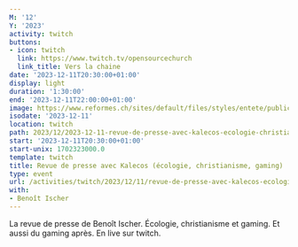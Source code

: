 ```yaml
---
M: '12'
Y: '2023'
activity: twitch
buttons:
- icon: twitch
  link: https://www.twitch.tv/opensourcechurch
  link_title: Vers la chaine
date: '2023-12-11T20:30:00+01:00'
display: light
duration: '1:30:00'
end: '2023-12-11T22:00:00+01:00'
image: https://www.reformes.ch/sites/default/files/styles/entete/public/data/images/comm/257/Beno%C3%AEt%20Ischer.jpg
isodate: '2023-12-11'
location: twitch
path: 2023/12/2023-12-11-revue-de-presse-avec-kalecos-ecologie-christianisme-gaming.md
start: '2023-12-11T20:30:00+01:00'
start-unix: 1702323000.0
template: twitch
title: Revue de presse avec Kalecos (écologie, christianisme, gaming)
type: event
url: /activities/twitch/2023/12/11/revue-de-presse-avec-kalecos-ecologie-christianisme-gaming
with:
- Benoît Ischer
---
```

La revue de presse de Benoît Ischer. Écologie, christianisme et gaming. Et aussi du gaming après. En live sur twitch.